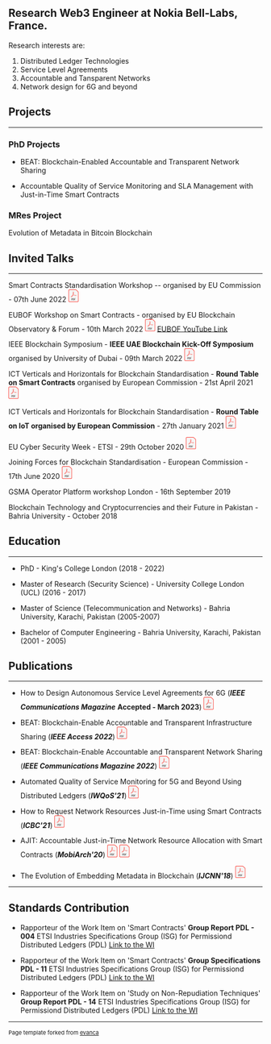
## Research Web3 Engineer at Nokia Bell-Labs, France.

Research interests are:
1) Distributed Ledger Technologies 
2) Service Level Agreements
3) Accountable and Tansparent Networks
3) Network design for 6G and beyond


## Projects 
---

### PhD Projects
- BEAT: Blockchain-Enabled Accountable and Transparent Network Sharing

- Accountable Quality of Service Monitoring and SLA Management with Just-in-Time Smart Contracts


### MRes Project
Evolution of Metadata in Bitcoin Blockchain




## Invited Talks
---

Smart Contracts Standardisation Workshop -- organised by EU Commission - 07th June 2022 <a href="//github.com/ToobaF/talks/raw/main/EUCommission0706.pdf" class="image fit"><img src="images/pdf.png" alt="Slides" width="20"></a>

EUBOF Workshop on Smart Contracts -  organised by EU Blockchain Observatory & Forum - 10th March 2022 <a href="//github.com/ToobaF/talks/raw/main/UEU-BOF.pdf" class="image fit"><img src="images/pdf.png" alt="Slides" width="20"></a> <a href="https://youtu.be/relp8dgbzqY"> EUBOF YouTube Link </a>  

IEEE Blockchain Symposium - **IEEE UAE Blockchain Kick-Off Symposium** organised by University of Dubai - 09th March 2022 <a href="//github.com/ToobaF/talks/raw/main/UAE_5GSummit.pdf" class="image fit"><img src="images/pdf.png" alt="Slides" width="20"></a>

ICT Verticals and Horizontals for Blockchain Standardisation - **Round Table on Smart Contracts** organised by European Commission - 21st April 2021 <a href="//github.com/ToobaF/talks/raw/main/IoT_EC_SC_RT.pdf" class="image fit"><img src="images/pdf.png" alt="Slides" width="20"></a>

ICT Verticals and Horizontals for Blockchain Standardisation - **Round Table on IoT organised by European Commission** - 27th January 2021 <a href="//github.com/ToobaF/talks/raw/main/IoT_EC.pdf" class="image fit"><img src="images/pdf.png" alt="Slides" width="20"></a>

EU Cyber Security Week - ETSI - 29th October 2020 <a href="//github.com/ToobaF/talks/raw/main/EU_cybersecurityweek.pdf" class="image fit"><img src="images/pdf.png" alt="Slides" width="20"></a>

 Joining Forces for Blockchain Standardisation - European Commission - 17th June 2020 <a href="//github.com/ToobaF/talks/raw/main/ec.pdf" class="image fit"><img src="images/pdf.png" alt="Slides" width="20"></a>

GSMA Operator Platform workshop London - 16th September 2019

Blockchain Technology and Cryptocurrencies and their Future in Pakistan - Bahria University - October 2018



## Education
---
- PhD - King's College London (2018 - 2022)

- Master of Research (Security Science) - University College London (UCL) (2016 - 2017)

- Master of Science (Telecommunication and Networks) - Bahria University, Karachi, Pakistan (2005-2007)

- Bachelor of Computer Engineering - Bahria University, Karachi, Pakistan (2001 - 2005)


## Publications
---

- How to Design Autonomous Service Level Agreements for 6G (***IEEE Communications Magazine*** **Accepted - March 2023**)  <a href="//github.com/ToobaF/publications/raw/main/2204.03857.pdf" class="image fit"><img src="images/pdf.png" alt="SLA_SC" width="20"></a> 
- BEAT: Blockchain-Enable Accountable and Transparent Infrastructure Sharing (***IEEE Access 2022***)  <a href="//github.com/ToobaF/publications/raw/main/BEAT_Blockchain-Enabled_Accountable_and_Transparent_Infrastructure_Sharing_in_6G_and_Beyond.pdf" class="image fit"><img src="images/pdf.png" alt="BEAT" width="20"></a> 

- BEAT: Blockchain-Enable Accountable and Transparent Network Sharing (***IEEE Communications Magazine 2022***) <a href="//github.com/ToobaF/publications/raw/main/main_commag_rev.pdf" class="image fit"><img src="images/pdf.png" alt="BEAT" width="20"></a> 


- Automated Quality of Service Monitoring for 5G and Beyond Using Distributed Ledgers (***IWQoS'21***) <a href="//github.com/ToobaF/publications/raw/main/IWQoS-6.pdf" class="image fit"><img src="images/pdf.png" alt="Automated Quality of Service Monitoring for 5G and Beyond Using Distributed Ledgers" width="20"></a> 
<!-- - [AJIT: Accountable Just-in-Time Network Resource Allocation
with Smart Contracts](/pdf/AJIT.pdf) -->

<!-- - [The Evolution of Embedding Metadata in Blockchain](https://arxiv.org/abs/1806.06738)-->
- How to Request Network Resources Just-in-Time using Smart Contracts (***ICBC'21***) <a href="//github.com/ToobaF/publications/raw/main/How to Request Resources Just-in-Time with Smart Contracts.pdf" class="image fit"><img src="images/pdf.png" alt="The Evolution of Embedding Metadata in Blockchain" width="20"></a> 
  
- AJIT: Accountable Just-in-Time Network Resource Allocation with Smart Contracts (***MobiArch'20***) <a href="//github.com/ToobaF/publications/raw/main/AJIT.pdf" class="image fit"><img src="images/pdf.png" alt="Paper" width="20"></a> <a href="//github.com/ToobaF/talks/raw/main/MobiArch.pdf" class="image fit"><img src="images/pdf.png" alt="Slides" width="20"></a>

- The Evolution of Embedding Metadata in Blockchain  (***IJCNN'18***) <a href="https://arxiv.org/abs/1806.06738" class="image fit"><img src="images/pdf.png" alt="The Evolution of Embedding Metadata in Blockchain" width="20"></a> 
<!-- - [AJIT: Accountable Just-in-Time Network Resource Allocation
with Smart Contracts](/pdf/AJIT.pdf) -->



---

## Standards Contribution

- Rapporteur of the Work Item on 'Smart Contracts' **Group Report PDL - 004** ETSI Industries Specifications Group (ISG) for Permissiond Distributed Ledgers (PDL) <a href="https://portal.etsi.org/webapp/WorkProgram/Report_WorkItem.asp?WKI_ID=58907">Link to the WI</a>

- Rapporteur of the Work Item on 'Smart Contracts' **Group Specifications PDL - 11** ETSI Industries Specifications Group (ISG) for Permissiond Distributed Ledgers (PDL) <a href="https://portal.etsi.org/webapp/WorkProgram/Report_WorkItem.asp?WKI_ID=62584">Link to the WI</a>

- Rapporteur of the Work Item on 'Study on Non-Repudiation Techniques' **Group Report PDL - 14** ETSI Industries Specifications Group (ISG) for Permissiond Distributed Ledgers (PDL) <a href="https://portal.etsi.org/webapp/WorkProgram/Report_WorkItem.asp?WKI_ID=64281">Link to the WI</a>

---
<p style="font-size:11px">Page template forked from <a href="https://github.com/evanca/quick-portfolio">evanca</a></p>
<!-- Remove above link if you don't want to attibute -->
